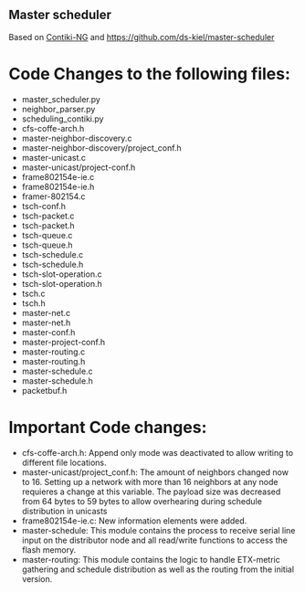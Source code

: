 ## Master scheduler

Based on [Contiki-NG](https://github.com/contiki-ng/contiki-ng) and https://github.com/ds-kiel/master-scheduler

# Code Changes to the following files:

* master_scheduler.py
* neighbor_parser.py
* scheduling_contiki.py
* cfs-coffe-arch.h
* master-neighbor-discovery.c
* master-neighbor-discovery/project_conf.h
* master-unicast.c
* master-unicast/project-conf.h
* frame802154e-ie.c
* frame802154e-ie.h
* framer-802154.c
* tsch-conf.h
* tsch-packet.c
* tsch-packet.h
* tsch-queue.c
* tsch-queue.h
* tsch-schedule.c
* tsch-schedule.h
* tsch-slot-operation.c
* tsch-slot-operation.h
* tsch.c
* tsch.h
* master-net.c
* master-net.h
* master-conf.h
* master-project-conf.h
* master-routing.c
* master-routing.h
* master-schedule.c
* master-schedule.h
* packetbuf.h

# Important Code changes:

* cfs-coffe-arch.h: Append only mode was deactivated to allow writing to different file locations.
* master-unicast/project_conf.h: The amount of neighbors changed now to 16. Setting up a network with more than 16 neighbors at any node requieres a change at this variable. The payload size was decreased from 64 bytes to 59 bytes to allow overhearing during schedule distribution in unicasts
* frame802154e-ie.c: New information elements were added.
* master-schedule: This module contains the process to receive serial line input on the distributor node and all read/write functions to access the flash memory.
* master-routing: This module contains the logic to handle ETX-metric gathering and schedule distribution as well as the routing from the initial version.
